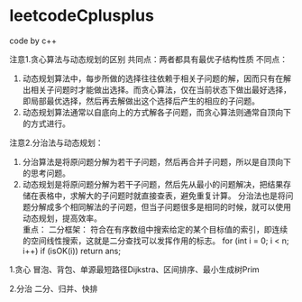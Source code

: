 # leetcodeCplusplus
code by c++

注意1.贪心算法与动态规划的区别
共同点：两者都具有最优子结构性质
不同点：
  1) 动态规划算法中，每步所做的选择往往依赖于相关子问题的解，因而只有在解出相关子问题时才能做出选择。而贪心算法，仅在当前状态下做出最好选择，即局部最优选择，然后再去解做出这个选择后产生的相应的子问题。
  2) 动态规划算法通常以自底向上的方式解各子问题，而贪心算法则通常自顶向下的方式进行。
  
注意2.分治法与动态规划：
  1) 分治算法是将原问题分解为若干子问题，然后再合并子问题，所以是自顶向下的思考问题。
  2) 动态规划是将原问题分解为若干子问题，然后先从最小的问题解决，把结果存储在表格中，求解大的子问题时就直接查表，避免重复计算。
  分治法也是将问题分解成多个相同解法的子问题，但当子问题很多是相同的时候，就可以使用动态规划，提高效率。  
重点：
  二分框架：
    符合在有序数组中搜索给定的某个目标值的索引，即连续的空间线性搜索，这就是二分查找可以发挥作用的标志。
    for (int i = 0; i < n; i++)
      if (isOK(i))
          return ans;

1.贪心
  冒泡、背包、单源最短路径Dijkstra、区间排序、最小生成树Prim
  
2.分治
  二分、归并、快排
  
